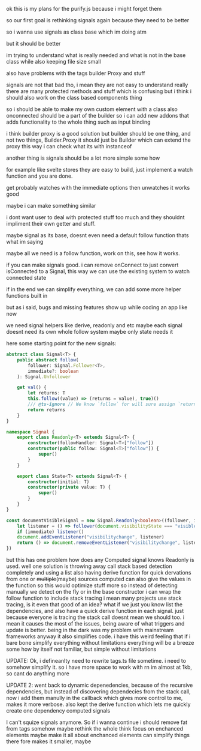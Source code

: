 ok this is my plans for the purify.js because i might forget them

so our first goal is rethinking signals again because they need to be better

so i wanna use signals as class base which im doing atm

but it should be better

im trying to understand what is really needed and what is not in the base class
while also keeping file size small

also have problems with the tags builder Proxy and stuff

signals are not that bad tho, i mean they are not easy to understand really
there are many protected methods and stuff which is confusing but i think i
should also work on the class based components thing

so i should be able to make my own custom element with a class also onconnected
should be a part of the builder so i can add new addons that adds functionality
to the whole thing such as input binding

i think builder proxy is a good solution but builder should be one thing, and
not two things, Builder.Proxy it should just be Builder which can extend the
proxy this way i can check what its with instanceof

another thing is signals should be a lot more simple some how

for example like svelte stores they are easy to build, just implement a watch
function and you are done.

get probably watches with the immediate options then unwatches it works good

maybe i can make something similar

i dont want user to deal with protected stuff too much and they shouldnt
impliment their own getter and stuff.

maybe signal as its base, doesnt even need a default follow function thats what
im saying

maybe all we need is a follow function, work on this, see how it works.

if you can make signals good. i can remove onConnect to just convert isConnected
to a Signal, this way we can use the existing system to watch connected state

if in the end we can simplify everything, we can add some more helper functions
built in

but as i said, bugs and missing features show up while coding an app like now

we need signal helpers like derive, readonly and etc maybe each signal doesnt
need its own whole follow system maybe only state needs it

here some starting point for the new signals:

```ts
abstract class Signal<T> {
    public abstract follow(
        follower: Signal.Follower<T>,
        immediate?: boolean
    ): Signal.Unfollower

    get val() {
        let returns: T
        this.follow((value) => (returns = value), true)()
        /// @ts-ignore // We know `follow` for will sure assign `returns` so ignore the error
        return returns
    }
}

namespace Signal {
    export class Readonly<T> extends Signal<T> {
        constructor(followHandler: Signal<T>["follow"])
        constructor(public follow: Signal<T>["follow"]) {
            super()
        }
    }

    export class State<T> extends Signal<T> {
        constructor(initial: T)
        constructor(private value: T) {
            super()
        }
    }
}

const documentVisibleSignal = new Signal.Readonly<boolean>((follower, immediate) => {
    let listener = () => follower(document.visibilityState === "visible")
    if (immediate) listener()
    document.addEventListener("visibilitychange", listener)
    return () => document.removeEventListener("visibilitychange", listener)
})
```

but this has one problem how does any Computed signal knows Readonly is used.
well one solution is throwing away call stack based detection completely and
using a list also having derive function for quick dervations from one or
~~multiple~~(maybe) sources computed can also give the values in the function so
this would optimize stuff more so instead of detecting manually we detect on the
fly or in the base constructor i can wrap the follow function to include stack
tracing i mean many projects use stack tracing, is it even that good of an idea?
what if we just you know list the dependencies, and also have a quick derive
function in each signal. just because everyone is tracing the stack call doesnt
mean we should too. i mean it causes the most of the issues, being aware of what
triggers and update is better. being in the dark was my problem with mainstream
frameworks anyway it also simplifies code. i have this weird feeling that if i
bare bone simplify everything without limitations everything will be a breeze
some how by itself not familiar, but simple without limitations

UPDATE: Ok, i defineanlty need to rewrite tags.ts file sometime. i need to
somehow simplify it. so i have more space to work with rn im almost at 1kb, so
cant do anything more

UPDATE 2: went back to dynamic depenedencies, because of the recursive
dependencies, but instead of discovering dependecies from the stack call, now i
add them manully in the callback which gives more control to me, makes it more
verbose. also kept the derive function which lets me quickly create one
dependency computed signals

I can't squize signals anymore. So if i wanna continue i should remove fat from
tags somehow maybe rethink the whole think focus on enchanced elements maybe
make it all about enchanced elements can simplify things there fore makes it
smaller, maybe
